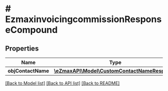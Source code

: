 # # EzmaxinvoicingcommissionResponseCompound

## Properties

Name | Type | Description | Notes
------------ | ------------- | ------------- | -------------
**objContactName** | [**\eZmaxAPI\Model\CustomContactNameResponse**](CustomContactNameResponse.md) |  | [optional]

[[Back to Model list]](../../README.md#models) [[Back to API list]](../../README.md#endpoints) [[Back to README]](../../README.md)
